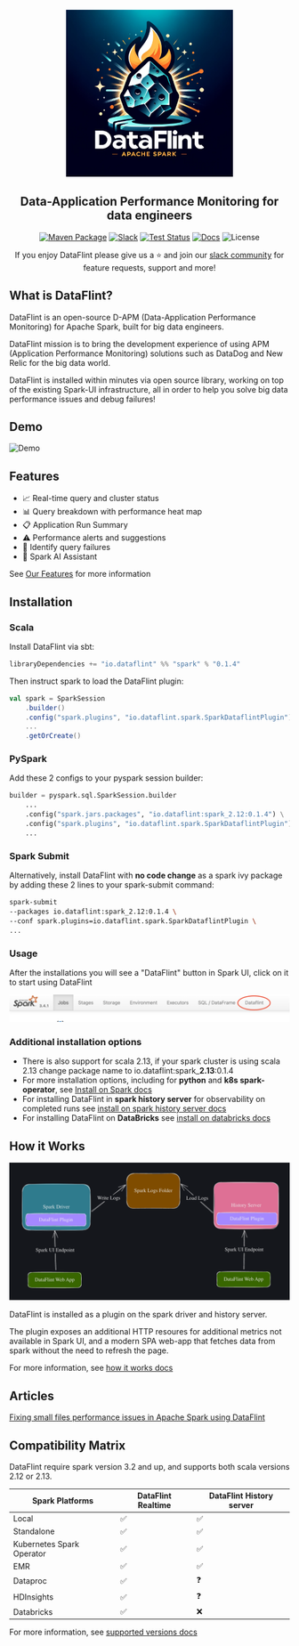 <p align="center">
<img alt="Logo" src="documentation/resources/logo.png" height="300">
</p>

<h2 align="center">
 Data-Application Performance Monitoring for data engineers
</h2>

<div align="center">

[![Maven Package](https://maven-badges.herokuapp.com/maven-central/io.dataflint/spark_2.12/badge.svg)](https://maven-badges.herokuapp.com/maven-central/io.dataflint/spark_2.12)
[![Slack](https://img.shields.io/badge/Slack-Join%20Us-purple)](https://join.slack.com/t/dataflint/shared_invite/zt-28sr3r3pf-Td_mLx~0Ss6D1t0EJb8CNA)
[![Test Status](https://github.com/dataflint/spark/actions/workflows/ci.yml/badge.svg)](https://github.com/your_username/your_repo/actions/workflows/tests.yml)
[![Docs](https://img.shields.io/badge/Docs-Read%20the%20Docs-blue)](https://dataflint.gitbook.io/dataflint-for-spark/)
![License](https://img.shields.io/badge/License-Apache%202.0-orange)

If you enjoy DataFlint please give us a ⭐️ and join our [slack community](https://join.slack.com/t/dataflint/shared_invite/zt-28sr3r3pf-Td_mLx~0Ss6D1t0EJb8CNA) for feature requests, support and more!

</div>

## What is DataFlint?

DataFlint is an open-source D-APM (Data-Application Performance Monitoring) for Apache Spark, built for big data engineers.

DataFlint mission is to bring the development experience of using APM (Application Performance Monitoring) solutions such as DataDog and New Relic for the big data world.

DataFlint is installed within minutes via open source library, working on top of the existing Spark-UI infrastructure, all in order to help you solve big data performance issues and debug failures!

## Demo

![Demo](documentation/resources/demo.gif)

## Features

- 📈 Real-time query and cluster status
- 📊 Query breakdown with performance heat map
- 📋 Application Run Summary
- ⚠️ Performance alerts and suggestions
- 👀 Identify query failures
- 🤖 Spark AI Assistant

See [Our Features](https://dataflint.gitbook.io/dataflint-for-spark/overview/our-features) for more information

## Installation

### Scala

Install DataFlint via sbt:
```sbt
libraryDependencies += "io.dataflint" %% "spark" % "0.1.4"
```

Then instruct spark to load the DataFlint plugin:
```scala
val spark = SparkSession
    .builder()
    .config("spark.plugins", "io.dataflint.spark.SparkDataflintPlugin")
    ...
    .getOrCreate()
```

### PySpark
Add these 2 configs to your pyspark session builder:

```python
builder = pyspark.sql.SparkSession.builder
    ...
    .config("spark.jars.packages", "io.dataflint:spark_2.12:0.1.4") \
    .config("spark.plugins", "io.dataflint.spark.SparkDataflintPlugin") \
    ...
```

### Spark Submit

Alternatively, install DataFlint with **no code change** as a spark ivy package by adding these 2 lines to your spark-submit command:

```bash
spark-submit
--packages io.dataflint:spark_2.12:0.1.4 \
--conf spark.plugins=io.dataflint.spark.SparkDataflintPlugin \
...
```

### Usage

After the installations you will see a "DataFlint" button in Spark UI, click on it to start using DataFlint

<img alt="Logo" src="documentation/resources/usage.png">

### Additional installation options

* There is also support for scala 2.13, if your spark cluster is using scala 2.13 change package name to io.dataflint:spark_**2.13**:0.1.4
* For more installation options, including for **python** and **k8s spark-operator**, see [Install on Spark docs](https://dataflint.gitbook.io/dataflint-for-spark/getting-started/install-on-spark)
* For installing DataFlint in **spark history server** for observability on completed runs see [install on spark history server docs](https://dataflint.gitbook.io/dataflint-for-spark/getting-started/install-on-spark-history-server)
* For installing DataFlint on **DataBricks** see [install on databricks docs](https://dataflint.gitbook.io/dataflint-for-spark/getting-started/install-on-databricks)

## How it Works

![How it Works](documentation/resources/howitworks.png)

DataFlint is installed as a plugin on the spark driver and history server.

The plugin exposes an additional HTTP resoures for additional metrics not available in Spark UI, and a modern SPA web-app that fetches data from spark without the need to refresh the page.

For more information, see [how it works docs](https://dataflint.gitbook.io/dataflint-for-spark/overview/how-it-works)

## Articles

[Fixing small files performance issues in Apache Spark using DataFlint](https://medium.com/@menishmueli/fixing-small-files-performance-issues-in-apache-spark-using-dataflint-49ffe3eb755f)

## Compatibility Matrix

DataFlint require spark version 3.2 and up, and supports both scala versions 2.12 or 2.13. 


| Spark Platforms           | DataFlint Realtime  | DataFlint History server |
|---------------------------|---------------------|--------------------------|
| Local                     |       ✅            |           ✅             |
| Standalone                |       ✅            |           ✅             |
| Kubernetes Spark Operator |       ✅            |           ✅             |
| EMR                       |       ✅            |           ✅             |
| Dataproc                  |       ✅            |           ❓             |
| HDInsights                |       ✅            |           ❓             |
| Databricks                |       ✅            |           ❌             |

For more information, see [supported versions docs](https://dataflint.gitbook.io/dataflint-for-spark/overview/supported-versions)